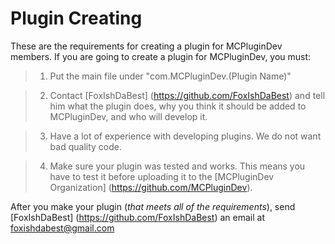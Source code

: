 # Plugin Creating #

These are the requirements for creating a plugin for MCPluginDev members. If you are going to create a plugin for MCPluginDev, you must:

>1) Put the main file under "com.MCPluginDev.(Plugin Name)"

>2) Contact [FoxIshDaBest] (https://github.com/FoxIshDaBest) and tell him what the plugin does, why you think it should be added to MCPluginDev, and who will develop it.

>3) Have a lot of experience with developing plugins. We do not want bad quality code.

>4) Make sure your plugin was tested and works. This means you have to test it before uploading it to the [MCPluginDev Organization] (https://github.com/MCPluginDev).

After you make your plugin (*that meets all of the requirements*), send [FoxIshDaBest] (https://github.com/FoxIshDaBest) an email at foxishdabest@gmail.com
